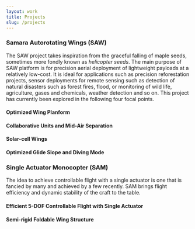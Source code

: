 ```yaml
---
layout: work
title: Projects
slug: /projects
---
```

### Samara Autorotating Wings (SAW)

The SAW project takes inspiration from the graceful falling of maple seeds, sometimes more fondly known as _helicopter seeds_. The main purpose of SAW platform is for precision aerial deployment of lightweight payloads at a relatively low-cost. It is ideal for applications such as precision reforestation projects, sensor deployments for remote sensing such as detection of natural disasters such as forest fires, flood, or monitoring of wild life, agriculture, gases and chemicals, weather detection and so on. This project has currently been explored in the following four focal points.

#### Optimized Wing Planform

#### Collaborative Units and Mid-Air Separation

#### Solar-cell Wings

#### Optimized Glide Slope and Diving Mode

### Single Actuator Monocopter (SAM)

The idea to achieve controllable flight with a single actuator is one that is fancied by many and achieved by a few recently. SAM brings flight efficiency and dynamic stability of the craft to the table.

#### Efficient 5-DOF Controllable Flight with Single Actuator

#### Semi-rigid Foldable Wing Structure
